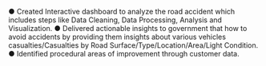 ●	Created Interactive dashboard to analyze the road accident which includes steps like Data Cleaning, Data Processing, Analysis and Visualization.
●	Delivered actionable insights to government that how to avoid accidents by providing them insights about various vehicles casualties/Casualties by Road Surface/Type/Location/Area/Light Condition.
●	Identified procedural areas of improvement through customer data.
